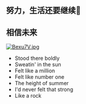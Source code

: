 ﻿## 努力，生活还要继续🦌
## 相信未来

[![Bexu7V.jpg](https://s1.ax1x.com/2020/10/25/Bexu7V.jpg)](https://imgchr.com/i/Bexu7V)

- Stood there boldly 
- Sweatin' in the sun 
- Felt like a million 
- Felt like number one
- The height of summer 
- I'd never felt that strong 
- Like a rock 

